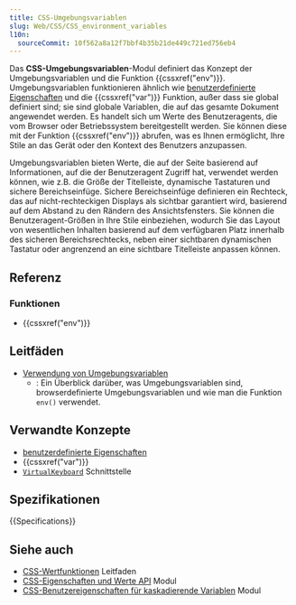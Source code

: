 ```yaml
---
title: CSS-Umgebungsvariablen
slug: Web/CSS/CSS_environment_variables
l10n:
  sourceCommit: 10f562a8a12f7bbf4b35b21de449c721ed756eb4
---
```


Das **CSS-Umgebungsvariablen**-Modul definiert das Konzept der Umgebungsvariablen und die Funktion {{cssxref("env")}}. Umgebungsvariablen funktionieren ähnlich wie [benutzerdefinierte Eigenschaften](/de/docs/Web/CSS/--*) und die {{cssxref("var")}} Funktion, außer dass sie global definiert sind; sie sind globale Variablen, die auf das gesamte Dokument angewendet werden. Es handelt sich um Werte des Benutzeragents, die vom Browser oder Betriebssystem bereitgestellt werden. Sie können diese mit der Funktion {{cssxref("env")}} abrufen, was es Ihnen ermöglicht, Ihre Stile an das Gerät oder den Kontext des Benutzers anzupassen.

Umgebungsvariablen bieten Werte, die auf der Seite basierend auf Informationen, auf die der Benutzeragent Zugriff hat, verwendet werden können, wie z.B. die Größe der Titelleiste, dynamische Tastaturen und sichere Bereichseinfüge. Sichere Bereichseinfüge definieren ein Rechteck, das auf nicht-rechteckigen Displays als sichtbar garantiert wird, basierend auf dem Abstand zu den Rändern des Ansichtsfensters. Sie können die Benutzeragent-Größen in Ihre Stile einbeziehen, wodurch Sie das Layout von wesentlichen Inhalten basierend auf dem verfügbaren Platz innerhalb des sicheren Bereichsrechtecks, neben einer sichtbaren dynamischen Tastatur oder angrenzend an eine sichtbare Titelleiste anpassen können.

## Referenz

### Funktionen

- {{cssxref("env")}}

## Leitfäden

- [Verwendung von Umgebungsvariablen](/de/docs/Web/CSS/CSS_environment_variables/Using_environment_variables)
  - : Ein Überblick darüber, was Umgebungsvariablen sind, browserdefinierte Umgebungsvariablen und wie man die Funktion `env()` verwendet.

## Verwandte Konzepte

- [benutzerdefinierte Eigenschaften](/de/docs/Web/CSS/--*)
- {{cssxref("var")}}
- [`VirtualKeyboard`](/de/docs/Web/API/VirtualKeyboard) Schnittstelle

## Spezifikationen

{{Specifications}}

## Siehe auch

- [CSS-Wertfunktionen](/de/docs/Web/CSS/CSS_Values_and_Units/CSS_Value_Functions) Leitfaden
- [CSS-Eigenschaften und Werte API](/de/docs/Web/CSS/CSS_properties_and_values_API) Modul
- [CSS-Benutzereigenschaften für kaskadierende Variablen](/de/docs/Web/CSS/CSS_cascading_variables) Modul
